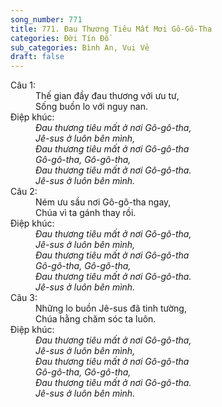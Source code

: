 ```yaml
---
song_number: 771
title: 771. Đau Thương Tiêu Mất Mơi Gô-Gô-Tha
categories: Đời Tín Đồ
sub_categories: Bình An, Vui Vẻ
draft: false
---
```

<dl><dt>Câu 1:</dt><dd data-verse="1">Thế gian đầy đau thương với ưu tư, <br/>Sống buồn lo với nguy nan. </dd><dt>Điệp khúc:</dt><dd data-chorus="1"><em>Đau thương tiêu mất ở nơi Gô-gô-tha, <br/>Jê-sus ở luôn bên mình, <br/>Đau thương tiêu mất ở nơi Gô-gô-tha <br/>Gô-gô-tha, Gô-gô-tha, <br/>Đau thương tiêu mất ở nơi Gô-gô-tha. <br/>Jê-sus ở luôn bên mình. </em></dd><dt>Câu 2:</dt><dd data-verse="2">Ném ưu sầu nơi Gô-gô-tha ngay, <br/>Chúa vì ta gánh thay rồi. </dd><dt>Điệp khúc:</dt><dd data-chorus="1"><em>Đau thương tiêu mất ở nơi Gô-gô-tha, <br/>Jê-sus ở luôn bên mình, <br/>Đau thương tiêu mất ở nơi Gô-gô-tha <br/>Gô-gô-tha, Gô-gô-tha, <br/>Đau thương tiêu mất ở nơi Gô-gô-tha. <br/>Jê-sus ở luôn bên mình. </em></dd><dt>Câu 3:</dt><dd data-verse="3">Những lo buồn Jê-sus đã tinh tường, <br/>Chúa hằng chăm sóc ta luôn. </dd><dt>Điệp khúc:</dt><dd data-chorus="1"><em>Đau thương tiêu mất ở nơi Gô-gô-tha, <br/>Jê-sus ở luôn bên mình, <br/>Đau thương tiêu mất ở nơi Gô-gô-tha <br/>Gô-gô-tha, Gô-gô-tha, <br/>Đau thương tiêu mất ở nơi Gô-gô-tha. <br/>Jê-sus ở luôn bên mình. </em></dd></dl>